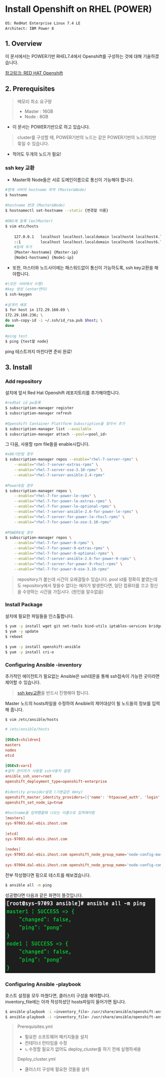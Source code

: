 # Install Openshift on RHEL (POWER)
`OS: RedHat Enterprise Linux 7.4 LE`  
`Architect: IBM Power 8`

## 1. Overview
이 문서에서는 POWER기반 RHEL7.4에서 Openshift를 구성하는 것에 대해 기술하겠습니다.

[참고링크: RED HAT Openshift](https://docs.openshift.com/container-platform/3.10/getting_started/install_openshift.html)

## 2. Prerequisites
>메모리 최소 요구량   
>- Master : 16GB  
>- Node : 8GB  

- 이 문서는 POWER기반으로 하고 있습니다.  
>cluster를 구성할 때, POWER기반의 노드는 같은 POWER기반의 노드끼리만 묶일 수 있습니다.  
- 적어도 두개의 노드가 필요!  

 
### ssh key 교환
- Master와 Node들은 서로 도메인이름으로 통신이 가능해야 합니다. 
~~~bash
#현재 서버의 hostname 파악 (Master&Node)
$ hostname 

#hostname 변경 (Master&Node)
$ hostnamectl set-hostname --static {변경할 이름}

#DNS에 등록 (ex)Master)
$ vim etc/hosts

    127.0.0.1   localhost localhost.localdomain localhost4 localhost4.localdomain4
    ::1         localhost localhost.localdomain localhost6 localhost6.localdomain6
    #밑에 추가
    {Master-hostname} {Master-ip}
    {Node1-hostname} {Node1-ip}
~~~
- 또한, 마스터와 노드사이에는 패스워드없이 통신이 가능하도록, ssh key교환을 해야합니다.  
~~~bash
#(모든 서버에서 수행)
#key 생성 (enter연타)
$ ssh-keygen

#공개키 배포 
$ for host in 172.29.160.69 \
172.29.160.236; \
do ssh-copy-id -i ~/.ssh/id_rsa.pub $host; \
done

#ping test
$ ping {test할 node}
~~~
ping 테스트까지 마친다면 준비 완료!

## 3. Install
### Add repository
설치에 앞서 Red Hat Openshift 레포지토리를 추가해야합니다.
~~~bash
#redhat id pw등록
$ subscription-manager register   
$ subscription-manager refresh

#Openshift Container Plattform Subscription을 찾아서 추가
$ subscription-manager list --available 
$ subscription-manager attach --pool=<pool_id>  
~~~  

그 다음, 사용할 rpm file들을 enable시킵니다.
~~~bash
#x86기반일 경우 
$ subscription-manager repos --enable="rhel-7-server-rpms" \
    --enable="rhel-7-server-extras-rpms" \
    --enable="rhel-7-server-ose-3.10-rpms" \
    --enable="rhel-7-server-ansible-2.4-rpms"

#Power8일 경우
$ subscription-manager repos \
    --enable="rhel-7-for-power-le-rpms" \
    --enable="rhel-7-for-power-le-extras-rpms" \
    --enable="rhel-7-for-power-le-optional-rpms" \
    --enable="rhel-7-server-ansible-2.6-for-power-le-rpms" \
    --enable="rhel-7-server-for-power-le-rhscl-rpms" \
    --enable="rhel-7-for-power-le-ose-3.10-rpms"

#POWER9일 경우
$ subscription-manager repos \
    --enable="rhel-7-for-power-9-rpms" \
    --enable="rhel-7-for-power-9-extras-rpms" \
    --enable="rhel-7-for-power-9-optional-rpms" \
    --enable="rhel-7-server-ansible-2.6-for-power-9-rpms" \
    --enable="rhel-7-server-for-power-9-rhscl-rpms" \
    --enable="rhel-7-for-power-9-ose-3.10-rpms"
~~~
> repository가 붙는데 시간이 오래걸릴수 있습니다. pool id를 정확히 붙였는데도 repository에서 찾을수 없다는 에러가 발생한다면, 일단 컴퓨터를 끄고 정신을 수양하는 시간을 가집시다. (원인을 알수없음)
### Install Package
설치에 필요한 파일들을 인스톨합니다.
~~~bash
$ yum -y install wget git net-tools bind-utils iptables-services bridge-utils bash-completion kexec-tools sos psacct
$ yum -y update
$ reboot

$ yum -y install openshift-ansible
$ yum -y install cri-o
~~~

### Configuring Ansible -inventory
추가적인 에이전트가 필요없는 Ansible은 ssh데몬을 통해 ssh접속이 가능한 곳이라면 제어할 수 있습니다.  
> [ssh key교환](https://github.com/GRuuuuu/rhel-starter/tree/master/Openshift/%2301.%20Install%20Openshift%20on%20RHEL#ssh-key-%EA%B5%90%ED%99%98)을 반드시 진행해야 합니다.  

Master 노드의 hosts파일을 수정하여 Ansible의 제어대상이 될 노드들의 정보를 입력해 줍니다.  

~~~bash
$ vim /etc/ansible/hosts
~~~
~~~conf
# /etc/ansible/hosts

[OSEv3:children]
masters
nodes
etcd

[OSEv3:vars]
#설치 관리자가 사용할 ssh사용자 설정
ansible_ssh_user=root
openshift_deployment_type=openshift-enterprise

#identity providor설정 (기본값은 deny)
openshift_master_identity_providers=[{'name': 'htpasswd_auth', 'login': 'true', 'challenge': 'true', 'kind': 'HTPasswdPasswordIdentityProvider’}]
openshift_set_node_ip=true

#hostname을 입력했을때 나오는 이름으로 입력해야함
[masters]
sys-97093.dal-ebis.ihost.com

[etcd]
sys-97093.dal-ebis.ihost.com

[nodes]
sys-97093.dal-ebis.ihost.com openshift_node_group_name='node-config-master'

sys-97094.dal-ebis.ihost.com openshift_node_group_name='node-config-compute'
~~~

전부 작성했다면 핑으로 테스트를 해보겠습니다.  
~~~bash
$ ansible all -m ping
~~~
성공했다면 다음과 같은 화면이 뜰것입니다.  
![Alt text](./img/1.png)

### Configuring Ansible -playbook
호스트 설정을 모두 마쳤다면, 클러스터 구성을 해야합니다.  
inventory_file에는 아까 작성하셨던 hosts파일이 들어가면 됩니다.
~~~bash
$ ansible-playbook -i <inventory_file> /usr/share/ansible/openshift-ansible/playbooks/prerequisites.yml 
$ ansible-playbook -i <inventory_file> /usr/share/ansible/openshift-ansible/playbooks/deploy_cluster.yml 
~~~
>Prerequisites.yml
>- 필요한 소프트웨어 패키지들을 설치 
>- 컨테이너 런타임을 수정
>- ㄴ수정할 필요가 없어도 deploy_cluster를 하기 전에 실행하세용  
>
>Deploy_cluster.yml
>- 클러스터 구성에 필요한 것들을 설치

